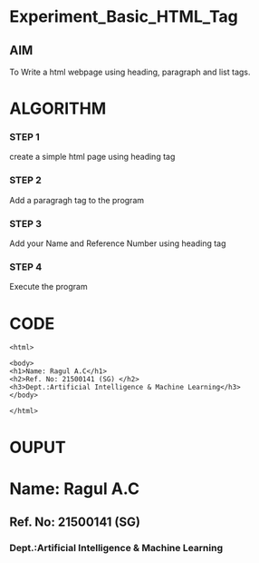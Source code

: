 # Experiment_Basic_HTML_Tag

## AIM
To Write a html webpage using heading, paragraph and list tags.

# ALGORITHM
### STEP 1
create a simple html page using heading tag
### STEP 2
Add a paragragh tag to the program
### STEP 3
Add your Name and Reference Number using heading tag
### STEP 4
Execute the program

# CODE
~~~<!DOCTYPE html>
<html>

<body>
<h1>Name: Ragul A.C</h1>
<h2>Ref. No: 21500141 (SG) </h2>
<h3>Dept.:Artificial Intelligence & Machine Learning</h3>
</body>

</html>
~~~
# OUPUT
<html>
<body>
<h1>Name: Ragul A.C</h1>
<h2>Ref. No: 21500141 (SG) </h2>
<h3>Dept.:Artificial Intelligence & Machine Learning</h3>
</body>
</html>
